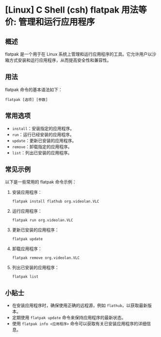 # [Linux] C Shell (csh) flatpak 用法等价: 管理和运行应用程序

## 概述
flatpak 是一个用于在 Linux 系统上管理和运行应用程序的工具。它允许用户以沙箱方式安装和运行应用程序，从而提高安全性和兼容性。

## 用法
flatpak 命令的基本语法如下：

```shell
flatpak [选项] [参数]
```

## 常用选项
- `install`：安装指定的应用程序。
- `run`：运行已经安装的应用程序。
- `update`：更新已安装的应用程序。
- `remove`：卸载指定的应用程序。
- `list`：列出已安装的应用程序。

## 常见示例
以下是一些常用的 flatpak 命令示例：

1. 安装应用程序：
   ```shell
   flatpak install flathub org.videolan.VLC
   ```

2. 运行应用程序：
   ```shell
   flatpak run org.videolan.VLC
   ```

3. 更新已安装的应用程序：
   ```shell
   flatpak update
   ```

4. 卸载应用程序：
   ```shell
   flatpak remove org.videolan.VLC
   ```

5. 列出已安装的应用程序：
   ```shell
   flatpak list
   ```

## 小贴士
- 在安装应用程序时，确保使用正确的远程源，例如 `flathub`，以获取最新版本。
- 定期使用 `flatpak update` 命令来保持应用程序的最新状态。
- 使用 `flatpak info <应用程序>` 命令可以获取有关已安装应用程序的详细信息。